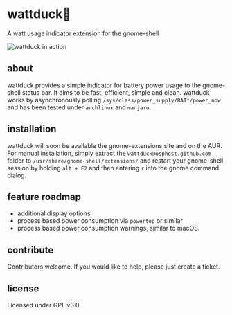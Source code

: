 # wattduck🦆
A watt usage indicator extension for the gnome-shell

![wattduck in action](https://github.com/osphost/wattduck/raw/master/media/gnome-taskbar-full.png "wattduck in action")

## about
wattduck provides a simple indicator for battery power usage to the gnome-shell status bar.
It aims to be fast, efficient, simple and clean.
wattduck works by asynchronously polling `/sys/class/power_supply/BAT*/power_now` and has been tested
under `archlinux` and `manjaro`.

## installation
wattduck will soon be available the gnome-extensions site and on the AUR. 
For manual installation, simply extract the `wattduck@osphost.github.com` folder to `/usr/share/gnome-shell/extensions/` and restart your gnome-shell session by holding `alt + F2` and then entering `r` into the gnome command dialog.

## feature roadmap
 - additional display options
 - process based power consumption via `powertop` or similar
 - process based power consumption warnings, similar to macOS.

## contribute
Contributors welcome. If you would like to help, please just create a ticket.

## license
Licensed under GPL v3.0

